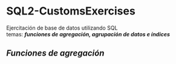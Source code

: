 # SQL2-CustomsExercises

Ejercitación de base de datos utilizando SQL  
temas: ***funciones de agregación, agrupación de datos e índices***

## ***Funciones de agregación***

